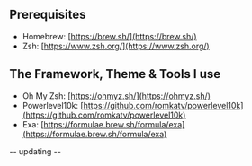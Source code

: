 ## Prerequisites

- Homebrew: [https://brew.sh/](https://brew.sh/)
- Zsh: [https://www.zsh.org/](https://www.zsh.org/)

## The Framework, Theme & Tools I use

- Oh My Zsh: [https://ohmyz.sh/](https://ohmyz.sh/)
- Powerlevel10k: [https://github.com/romkatv/powerlevel10k](https://github.com/romkatv/powerlevel10k)
- Exa: [https://formulae.brew.sh/formula/exa](https://formulae.brew.sh/formula/exa)

-- updating --
